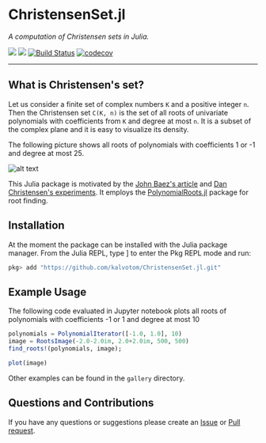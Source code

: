 
# ChristensenSet.jl

*A computation of Christensen sets in Julia.*

[![](https://img.shields.io/badge/docs-stable-blue.svg)](https://kalvotom.github.io/ChristensenSet.jl/stable)
[![](https://img.shields.io/badge/docs-dev-blue.svg)](https://kalvotom.github.io/ChristensenSet.jl/dev)
[![Build Status](https://travis-ci.org/kalvotom/ChristensenSet.jl.svg?branch=master)](https://travis-ci.org/kalvotom/ChristensenSet.jl)
[![codecov](https://codecov.io/gh/kalvotom/ChristensenSet.jl/branch/master/graph/badge.svg)](https://codecov.io/gh/kalvotom/ChristensenSet.jl)

---

## What is Christensen's set?

Let us consider a finite set of complex numbers `K` and a positive integer `n`.
Then the Christensen set `C(K, n)` is the set of all roots of univariate polynomials with coefficients from `K` and degree at most `n`.
It is a subset of the complex plane and it is easy to visualize its density.

The following picture shows all roots of polynomials with coefficients 1 or -1 and degree at most 25.

![alt text](https://github.com/kalvotom/ChristenSet.jl/blob/master/gallery/ones.png?raw=true "Roots of polynomials with coefficients 1 or -1 and degree at most 25.")

This Julia package is motivated by the [John Baez's article](http://math.ucr.edu/home/baez/roots/) and [Dan Christensen's experiments](http://jdc.math.uwo.ca/roots/).
It employs the [PolynomialRoots.jl](https://github.com/giordano/PolynomialRoots.jl) package for root finding.


## Installation

At the moment the package can be installed with the Julia package manager.
From the Julia REPL, type ] to enter the Pkg REPL mode and run:

```julia
pkg> add "https://github.com/kalvotom/ChristensenSet.jl.git"
```


## Example Usage

The following code evaluated in Jupyter notebook plots all roots of polynomials with coefficients -1 or 1 and degree at most 10 

```julia
polynomials = PolynomialIterator([-1.0, 1.0], 10)
image = RootsImage(-2.0-2.0im, 2.0+2.0im, 500, 500)
find_roots!(polynomials, image);

plot(image)
```

Other examples can be found in the `gallery` directory.


## Questions and Contributions

If you have any questions or suggestions please create an [Issue](https://github.com/kalvotom/ChristensenSet.jl/issues) or [Pull request](https://github.com/kalvotom/ChristensenSet.jl/pulls).
